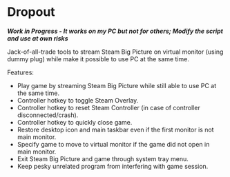 # Dropout

***Work in Progress - It works on my PC but not for others; Modify the script and use at own risks***

Jack-of-all-trade tools to stream Steam Big Picture on virtual monitor (using dummy plug) while make it possible to use PC at the same time.

Features:
- Play game by streaming Steam Big Picture while still able to use PC at the same time.
- Controller hotkey to toggle Steam Overlay.
- Controller hotkey to reset Steam Controller (in case of controller disconnected/crash).
- Controller hotkey to quickly close game.
- Restore desktop icon and main taskbar even if the first monitor is not main monitor.
- Specify game to move to virtual monitor if the game did not open in main monitor.
- Exit Steam Big Picture and game through system tray menu.
- Keep pesky unrelated program from interfering with game session.
